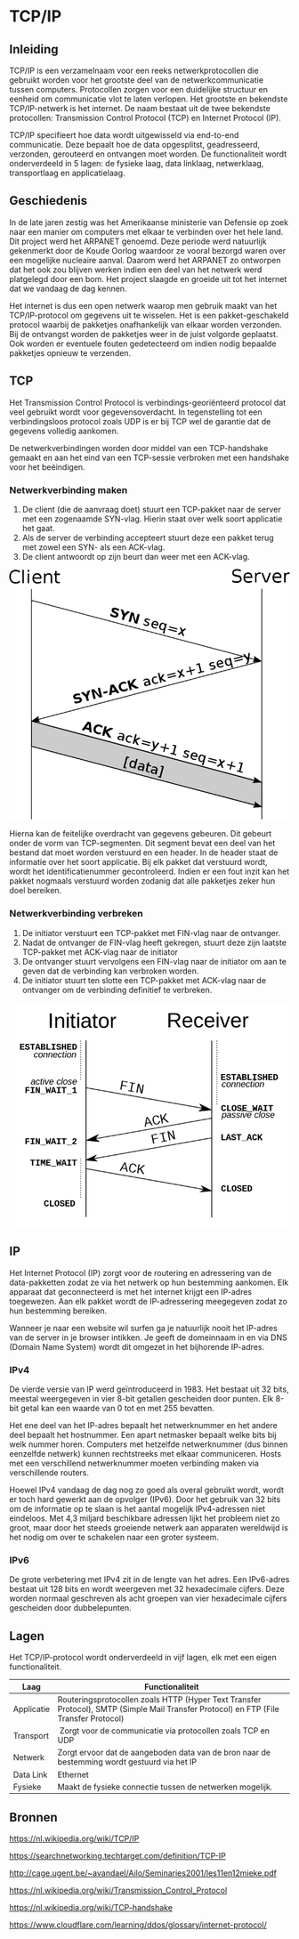 # TCP/IP

## Inleiding

TCP/IP is een verzamelnaam voor een reeks netwerkprotocollen die gebruikt worden voor het grootste deel van de netwerkcommunicatie tussen computers. Protocollen zorgen voor een duidelijke structuur en eenheid om communicatie vlot te laten verlopen. Het grootste en bekendste TCP/IP-netwerk is het internet. De naam bestaat uit de twee bekendste protocollen: Transmission Control Protocol (TCP) en Internet Protocol (IP).

TCP/IP specifieert hoe data wordt uitgewisseld via end-to-end communicatie. Deze bepaalt hoe de data opgesplitst, geadresseerd, verzonden, gerouteerd en ontvangen moet worden. De functionaliteit wordt onderverdeeld in 5 lagen: de fysieke laag, data linklaag, netwerklaag, transportlaag en applicatielaag.

## Geschiedenis

In de late jaren zestig was het Amerikaanse ministerie van Defensie op zoek naar een manier om computers met elkaar te verbinden over het hele land. Dit project werd het ARPANET genoemd. Deze periode werd natuurlijk gekenmerkt door de Koude Oorlog waardoor ze vooral bezorgd waren over een mogelijke nucleaire aanval. Daarom werd het ARPANET zo ontworpen dat het ook zou blijven werken indien een deel van het netwerk werd platgelegd door een bom. Het project slaagde en groeide uit tot het internet dat we vandaag de dag kennen. 

Het internet is dus een open netwerk waarop men gebruik maakt van het TCP/IP-protocol om gegevens uit te wisselen. Het is een pakket-geschakeld protocol waarbij de pakketjes onafhankelijk van elkaar worden verzonden. Bij de ontvangst worden de pakketjes weer in de juist volgorde geplaatst. Ook worden er eventuele fouten gedetecteerd om indien nodig bepaalde pakketjes opnieuw te verzenden.


## TCP

Het Transmission Control Protocol is verbindings-georiënteerd protocol dat veel gebruikt wordt voor gegevensoverdacht. In tegenstelling tot een verbindingsloos protocol zoals UDP is er bij TCP wel de garantie dat de gegevens volledig aankomen. 

De netwerkverbindingen worden door middel van een TCP-handshake gemaakt en aan het eind van een TCP-sessie verbroken met een handshake voor het beëindigen. 

### Netwerkverbinding maken

1.	De client (die de aanvraag doet) stuurt een TCP-pakket naar de server met een zogenaamde SYN-vlag. Hierin staat over welk soort applicatie het gaat.
2.	Als de server de verbinding accepteert stuurt deze een pakket terug met zowel een SYN- als een ACK-vlag. 
3.	De client antwoordt op zijn beurt dan weer met een ACK-vlag.

![TCP-connectie opzetten](imgs/handshake_start.png)

Hierna kan de feitelijke overdracht van gegevens gebeuren. Dit gebeurt onder de vorm van TCP-segmenten. Dit segment bevat een deel van het bestand dat moet worden verstuurd en een header. In de header staat de informatie over het soort applicatie.  Bij elk pakket dat verstuurd wordt, wordt het identificatienummer gecontroleerd. Indien er een fout inzit kan het pakket nogmaals verstuurd worden zodanig dat alle pakketjes zeker hun doel bereiken.

### Netwerkverbinding verbreken

1.	De initiator verstuurt een TCP-pakket met FIN-vlag naar de ontvanger.
2.	Nadat de ontvanger de FIN-vlag heeft gekregen, stuurt deze zijn laatste TCP-pakket met ACK-vlag naar de initiator
3.	De ontvanger stuurt vervolgens een FIN-vlag naar de initiator om aan te geven dat de verbinding kan verbroken worden.
4.	De initiator stuurt ten slotte een TCP-pakket met ACK-vlag naar de ontvanger om de verbinding definitief te verbreken.

![TCP-connectie verbreken](imgs/handshake_end.png)

## IP

Het Internet Protocol (IP) zorgt voor de routering en adressering van de data-pakketten zodat ze via het netwerk op hun bestemming aankomen. Elk apparaat dat geconnecteerd is met het internet krijgt een IP-adres toegewezen. Aan elk pakket wordt de IP-adressering meegegeven zodat zo hun bestemming bereiken. 

Wanneer je naar een website wil surfen ga je natuurlijk nooit het IP-adres van de server in je browser intikken. Je geeft de domeinnaam in en via DNS (Domain Name System) wordt dit omgezet in het bijhorende IP-adres.

### IPv4

De vierde versie van IP werd geïntroduceerd in 1983. Het bestaat uit 32 bits, meestal weergegeven in vier 8-bit getallen gescheiden door punten. Elk 8-bit getal kan een waarde van 0 tot en met 255 bevatten. 

Het ene deel van het IP-adres bepaalt het netwerknummer en het andere deel bepaalt het hostnummer. Een apart netmasker bepaalt welke bits bij welk nummer horen. Computers met hetzelfde netwerknummer (dus binnen eenzelfde netwerk) kunnen rechtstreeks met elkaar communiceren. Hosts met een verschillend netwerknummer moeten verbinding maken via verschillende routers. 

Hoewel IPv4 vandaag de dag nog zo goed als overal gebruikt wordt, wordt er toch hard gewerkt aan de opvolger (IPv6). Door het gebruik van 32 bits om de informatie op te slaan is het aantal mogelijk IPv4-adressen niet eindeloos. Met 4,3 miljard beschikbare adressen lijkt het probleem niet zo groot, maar door het steeds groeiende netwerk aan apparaten wereldwijd is het nodig om over te schakelen naar een groter systeem.

### IPv6

De grote verbetering met IPv4 zit in de lengte van het adres. Een IPv6-adres bestaat uit 128 bits en wordt weergeven met 32 hexadecimale cijfers. Deze worden normaal geschreven als acht groepen van vier hexadecimale cijfers gescheiden door dubbelepunten. 

## Lagen

Het TCP/IP-protocol wordt onderverdeeld in vijf lagen, elk met een eigen functionaliteit. 

Laag | Functionaliteit
--- | ---
Applicatie | Routeringsprotocollen zoals HTTP (Hyper Text Transfer Protocol), SMTP (Simple Mail Transfer Protocol) en FTP (File Transfer Protocol)
Transport | Zorgt voor de communicatie via protocollen zoals TCP en UDP
Netwerk | Zorgt ervoor dat de aangeboden data van de bron naar de bestemming wordt gestuurd via het IP
Data Link | Ethernet
Fysieke | Maakt de fysieke connectie tussen de netwerken mogelijk. 

## Bronnen

https://nl.wikipedia.org/wiki/TCP/IP

https://searchnetworking.techtarget.com/definition/TCP-IP

http://cage.ugent.be/~avandael/Ailo/Seminaries2001/les11en12mieke.pdf

https://nl.wikipedia.org/wiki/Transmission_Control_Protocol

https://nl.wikipedia.org/wiki/TCP-handshake

https://www.cloudflare.com/learning/ddos/glossary/internet-protocol/